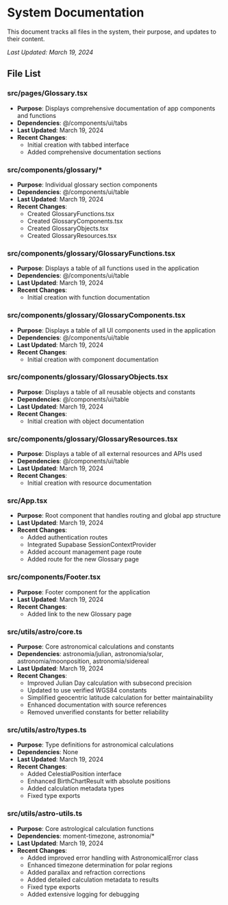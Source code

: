 # System Documentation

This document tracks all files in the system, their purpose, and updates to their content.

_Last Updated: March 19, 2024_

## File List

### src/pages/Glossary.tsx
- **Purpose**: Displays comprehensive documentation of app components and functions
- **Dependencies**: @/components/ui/tabs
- **Last Updated**: March 19, 2024
- **Recent Changes**:
  - Initial creation with tabbed interface
  - Added comprehensive documentation sections

### src/components/glossary/*
- **Purpose**: Individual glossary section components
- **Dependencies**: @/components/ui/table
- **Last Updated**: March 19, 2024
- **Recent Changes**:
  - Created GlossaryFunctions.tsx
  - Created GlossaryComponents.tsx
  - Created GlossaryObjects.tsx
  - Created GlossaryResources.tsx

### src/components/glossary/GlossaryFunctions.tsx
- **Purpose**: Displays a table of all functions used in the application
- **Dependencies**: @/components/ui/table
- **Last Updated**: March 19, 2024
- **Recent Changes**:
  - Initial creation with function documentation

### src/components/glossary/GlossaryComponents.tsx
- **Purpose**: Displays a table of all UI components used in the application
- **Dependencies**: @/components/ui/table
- **Last Updated**: March 19, 2024
- **Recent Changes**:
  - Initial creation with component documentation

### src/components/glossary/GlossaryObjects.tsx
- **Purpose**: Displays a table of all reusable objects and constants
- **Dependencies**: @/components/ui/table
- **Last Updated**: March 19, 2024
- **Recent Changes**:
  - Initial creation with object documentation

### src/components/glossary/GlossaryResources.tsx
- **Purpose**: Displays a table of all external resources and APIs used
- **Dependencies**: @/components/ui/table
- **Last Updated**: March 19, 2024
- **Recent Changes**:
  - Initial creation with resource documentation

### src/App.tsx
- **Purpose**: Root component that handles routing and global app structure
- **Last Updated**: March 19, 2024
- **Recent Changes**:
  - Added authentication routes
  - Integrated Supabase SessionContextProvider
  - Added account management page route
  - Added route for the new Glossary page

### src/components/Footer.tsx
- **Purpose**: Footer component for the application
- **Last Updated**: March 19, 2024
- **Recent Changes**:
  - Added link to the new Glossary page

### src/utils/astro/core.ts
- **Purpose**: Core astronomical calculations and constants
- **Dependencies**: astronomia/julian, astronomia/solar, astronomia/moonposition, astronomia/sidereal
- **Last Updated**: March 19, 2024
- **Recent Changes**:
  - Improved Julian Day calculation with subsecond precision
  - Updated to use verified WGS84 constants
  - Simplified geocentric latitude calculation for better maintainability
  - Enhanced documentation with source references
  - Removed unverified constants for better reliability

### src/utils/astro/types.ts
- **Purpose**: Type definitions for astronomical calculations
- **Dependencies**: None
- **Last Updated**: March 19, 2024
- **Recent Changes**:
  - Added CelestialPosition interface
  - Enhanced BirthChartResult with absolute positions
  - Added calculation metadata types
  - Fixed type exports

### src/utils/astro-utils.ts
- **Purpose**: Core astrological calculation functions
- **Dependencies**: moment-timezone, astronomia/*
- **Last Updated**: March 19, 2024
- **Recent Changes**:
  - Added improved error handling with AstronomicalError class
  - Enhanced timezone determination for polar regions
  - Added parallax and refraction corrections
  - Added detailed calculation metadata to results
  - Fixed type exports
  - Added extensive logging for debugging

